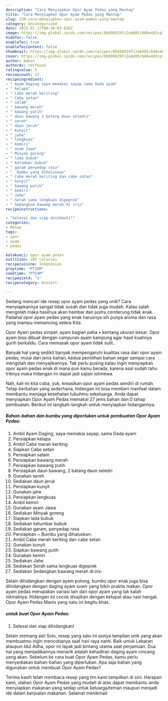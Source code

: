 ```yaml
---
description: "Cara Menyiapkan Opor Ayam Pedas yang Mantap"
title: "Cara Menyiapkan Opor Ayam Pedas yang Mantap"
slug: 530-cara-menyiapkan-opor-ayam-pedas-yang-mantap
category: Uncategorized
date: 2022-07-17T00:30:03.836Z
image: https://img-global.cpcdn.com/recipes/8b698929fc2a0d85/680x482cq70/opor-ayam-pedas-foto-resep-utama.jpg
hideToc: false
enableToc: true
enableTocContent: false
thumbnail: https://img-global.cpcdn.com/recipes/8b698929fc2a0d85/680x482cq70/opor-ayam-pedas-foto-resep-utama.jpg
cover: https://img-global.cpcdn.com/recipes/8b698929fc2a0d85/680x482cq70/opor-ayam-pedas-foto-resep-utama.jpg
author: Admin
authorAv: notfound
ratingvalue: 5
reviewcount: 13
recipeingredient:
- " Ayam Daging saya memakai sayap sama Dada ayam"
- " kelapa"
- " Cabe merah keriting"
- " Cabe setan"
- " salam"
- " bawang merah"
- " bawang putih"
- " daun bawang 2 batang daun seledri"
- " sereh"
- " daun jeruk"
- " kunyit"
- " jahe"
- " lengkuas"
- " kemiri"
- " asam Jawa"
- " Minyak goreng"
- " lada bubuk"
- " ketumbar bubuk"
- " garam penyedap rasa"
- "  Bumbu yang dihaluskan"
- " Cabe merah keriting dan cabe setan"
- " kunyit"
- " bawang putih"
- " kemiri"
- " Jahe"
- " Serah sama lengkuas digeprek"
- " Sedangkan bawang merah di iris"
recipeinstructions:

- "Selesai dan siap dinikmati!"
categories:
- Resep
tags:
- opor
- ayam
- pedas

katakunci: opor ayam pedas 
nutrition: 285 calories
recipecuisine: Indonesian
preptime: "PT16M"
cooktime: "PT54M"
recipeyield: "1"
recipecategory: Dessert

---
```





Sedang mencari ide resep opor ayam pedas yang unik? Cara menyiapkannya sangat tidak susah dan tidak juga mudah. Kalau salah mengolah maka hasilnya akan hambar dan justru cenderung tidak enak. Padahal opor ayam pedas yang enak harusnya sih punya aroma dan rasa yang mampu memancing selera Kita.





Opor Ayam pedas simpel. ayam bagian paha • kentang ukuran besar. Opor ayam bisa dibuat dengan campuran ayam kampung agar hasil kuahnya gurih berkaldu. Cara memasak opor ayam tidak sulit..

Banyak hal yang sedikit banyak mempengaruhi kualitas rasa dari opor ayam pedas, mulai dari jenis bahan, kedua pemilihan bahan segar sampai cara mengolah dan menyajikannya. Tak perlu pusing kalau ingin menyiapkan opor ayam pedas enak di mana pun kamu berada, karena asal sudah tahu triknya maka hidangan ini dapat jadi sajian istimewa.






Nah, kali ini kita coba, yuk, kreasikan opor ayam pedas sendiri di rumah. Tetap berbahan yang sederhana, hidangan ini bisa memberi manfaat dalam membantu menjaga kesehatan tubuhmu sekeluarga. Anda dapat menyiapkan Opor Ayam Pedas memakai 27 jenis bahan dan 0 tahap pembuatan. Berikut ini langkah-langkah untuk menyiapkan hidangannya.

<!--inarticleads1-->

##### Bahan-bahan dan bumbu yang diperlukan untuk pembuatan Opor Ayam Pedas:

1. Ambil  Ayam Daging, saya memakai sayap, sama Dada ayam
1. Persiapkan  kelapa
1. Ambil  Cabe merah keriting
1. Siapkan  Cabe setan
1. Persiapkan  salam
1. Persiapkan  bawang merah
1. Persiapkan  bawang putih
1. Persiapkan  daun bawang, 2 batang daun seledri
1. Gunakan  sereh
1. Sediakan  daun jeruk
1. Persiapkan  kunyit
1. Gunakan  jahe
1. Persiapkan  lengkuas
1. Ambil  kemiri
1. Gunakan  asam Jawa
1. Sediakan  Minyak goreng
1. Siapkan  lada bubuk
1. Sediakan  ketumbar bubuk
1. Sediakan  garam, penyedap rasa
1. Persiapkan  ~ Bumbu yang dihaluskan:
1. Ambil  Cabe merah keriting dan cabe setan
1. Gunakan  kunyit
1. Siapkan  bawang putih
1. Gunakan  kemiri
1. Sediakan  Jahe
1. Sediakan  Serah sama lengkuas digeprek
1. Sediakan  Sedangkan bawang merah di iris-


Selain dihidangkan dengan ayam potong, bumbu opor enak juga bisa dihidangkan dengan daging ayam suwir yang bikin praktis makan. Opor ayam pedas merupakan variasi lain dari opor ayam yang tak kalah nikmatnya. Hidangan ini cocok disajikan dengan ketupat atau nasi hangat. Opor Ayam Pedas Manis yang satu ini begitu khas. 

<!--inarticleads2-->

#####  untuk buat Opor Ayam Pedas:


1. Selesai dan siap dihidangkan!

Selain memang asli Solo, resep yang satu ini punya tampilan unik yang akan membuatmu ingin mencobanya saat hari raya nanti. Baik untuk Lebaran ataupun Idul Adha, opor ini layak jadi bintang utama saat perjamuan. Dua hal yang menjadikannya menarik adalah kehadiran daging ayam cincang yang akan. Sebelum ke cara buat Opor Ayam Pedas, kamu perlu menyediakan bahan-bahan yang diperlukan. Apa saja bahan yang digunakan untuk membuat Opor Ayam Pedas? 

Terima kasih telah membaca resep yang tim kami tampilkan di sini. Harapan kami, olahan Opor Ayam Pedas yang mudah di atas dapat membantu anda menyiapkan makanan yang sedap untuk keluarga/teman maupun menjadi ide dalam berjualan makanan. Selamat menikmati
